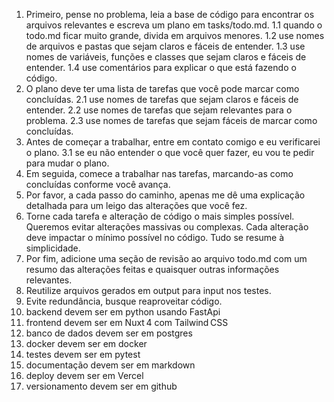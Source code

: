 1. Primeiro, pense no problema, leia a base de código para encontrar os arquivos relevantes e escreva um plano em tasks/todo.md.
1.1 quando o todo.md ficar muito grande, divida em arquivos menores.
1.2 use nomes de arquivos e pastas que sejam claros e fáceis de entender.
1.3 use nomes de variáveis, funções e classes que sejam claros e fáceis de entender.
1.4 use comentários para explicar o que está fazendo o código.
2. O plano deve ter uma lista de tarefas que você pode marcar como concluídas.
2.1 use nomes de tarefas que sejam claros e fáceis de entender.
2.2 use nomes de tarefas que sejam relevantes para o problema.
2.3 use nomes de tarefas que sejam fáceis de marcar como concluídas.
3. Antes de começar a trabalhar, entre em contato comigo e eu verificarei o plano.
3.1 se eu não entender o que você quer fazer, eu vou te pedir para mudar o plano.
4. Em seguida, comece a trabalhar nas tarefas, marcando-as como concluídas conforme você avança.
5. Por favor, a cada passo do caminho, apenas me dê uma explicação detalhada para um leigo das alterações que você fez.
6. Torne cada tarefa e alteração de código o mais simples possível. Queremos evitar alterações massivas ou complexas. Cada alteração deve impactar o mínimo possível no código. Tudo se resume à simplicidade.
7. Por fim, adicione uma seção de revisão ao arquivo todo.md com um resumo das alterações feitas e quaisquer outras informações relevantes.
8. Reutilize arquivos gerados em output para input nos testes.
9. Evite redundância, busque reaproveitar código.
10. backend devem ser em python usando FastApi
11. frontend devem ser em Nuxt 4 com Tailwind CSS
12. banco de dados devem ser em postgres
13. docker devem ser em docker
14. testes devem ser em pytest
15. documentação devem ser em markdown
16. deploy devem ser em Vercel
17. versionamento devem ser em github

